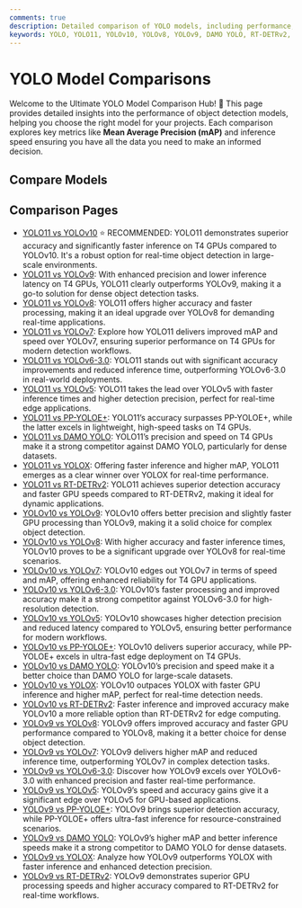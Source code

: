 ```yaml
---
comments: true
description: Detailed comparison of YOLO models, including performance, speed, mAP, and deployment benchmarks for object detection tasks.
keywords: YOLO, YOLO11, YOLOv10, YOLOv8, YOLOv9, DAMO YOLO, RT-DETRv2, YOLOX, PP-YOLOE+, model comparison, object detection, computer vision
---
```


# YOLO Model Comparisons

Welcome to the Ultimate YOLO Model Comparison Hub! 🚀 This page provides detailed insights into the performance of object detection models, helping you choose the right model for your projects. Each comparison explores key metrics like **Mean Average Precision (mAP)** and inference speed ensuring you have all the data you need to make an informed decision.

## Compare Models

## Comparison Pages

- [YOLO11 vs YOLOv10](../compare/yolo11-vs-yolov10.md) ⭐ RECOMMENDED: YOLO11 demonstrates superior accuracy and significantly faster inference on T4 GPUs compared to YOLOv10. It's a robust option for real-time object detection in large-scale environments.
- [YOLO11 vs YOLOv9](../compare/yolo11-vs-yolov9.md): With enhanced precision and lower inference latency on T4 GPUs, YOLO11 clearly outperforms YOLOv9, making it a go-to solution for dense object detection tasks.
- [YOLO11 vs YOLOv8](../compare/yolo11-vs-yolov8.md): YOLO11 offers higher accuracy and faster processing, making it an ideal upgrade over YOLOv8 for demanding real-time applications.
- [YOLO11 vs YOLOv7](../compare/yolo11-vs-yolov7.md): Explore how YOLO11 delivers improved mAP and speed over YOLOv7, ensuring superior performance on T4 GPUs for modern detection workflows.
- [YOLO11 vs YOLOv6-3.0](../compare/yolo11-vs-yolov6-3.0.md): YOLO11 stands out with significant accuracy improvements and reduced inference time, outperforming YOLOv6-3.0 in real-world deployments.
- [YOLO11 vs YOLOv5](../compare/yolo11-vs-yolov5.md): YOLO11 takes the lead over YOLOv5 with faster inference times and higher detection precision, perfect for real-time edge applications.
- [YOLO11 vs PP-YOLOE+](../compare/yolo11-vs-pp-yoloe+.md): YOLO11’s accuracy surpasses PP-YOLOE+, while the latter excels in lightweight, high-speed tasks on T4 GPUs.
- [YOLO11 vs DAMO YOLO](../compare/yolo11-vs-damo-yolo.md): YOLO11’s precision and speed on T4 GPUs make it a strong competitor against DAMO YOLO, particularly for dense datasets.
- [YOLO11 vs YOLOX](../compare/yolo11-vs-yolox.md): Offering faster inference and higher mAP, YOLO11 emerges as a clear winner over YOLOX for real-time performance.
- [YOLO11 vs RT-DETRv2](../compare/yolo11-vs-rtdetrv2.md): YOLO11 achieves superior detection accuracy and faster GPU speeds compared to RT-DETRv2, making it ideal for dynamic applications.
- [YOLOv10 vs YOLOv9](../compare/yolov10-vs-yolov9.md): YOLOv10 offers better precision and slightly faster GPU processing than YOLOv9, making it a solid choice for complex object detection.
- [YOLOv10 vs YOLOv8](../compare/yolov10-vs-yolov8.md): With higher accuracy and faster inference times, YOLOv10 proves to be a significant upgrade over YOLOv8 for real-time scenarios.
- [YOLOv10 vs YOLOv7](../compare/yolov10-vs-yolov7.md): YOLOv10 edges out YOLOv7 in terms of speed and mAP, offering enhanced reliability for T4 GPU applications.
- [YOLOv10 vs YOLOv6-3.0](../compare/yolov10-vs-yolov6-3.0.md): YOLOv10’s faster processing and improved accuracy make it a strong competitor against YOLOv6-3.0 for high-resolution detection.
- [YOLOv10 vs YOLOv5](../compare/yolov10-vs-yolov5.md): YOLOv10 showcases higher detection precision and reduced latency compared to YOLOv5, ensuring better performance for modern workflows.
- [YOLOv10 vs PP-YOLOE+](../compare/yolov10-vs-pp-yoloe+.md): YOLOv10 delivers superior accuracy, while PP-YOLOE+ excels in ultra-fast edge deployment on T4 GPUs.
- [YOLOv10 vs DAMO YOLO](../compare/yolov10-vs-damo-yolo.md): YOLOv10’s precision and speed make it a better choice than DAMO YOLO for large-scale datasets.
- [YOLOv10 vs YOLOX](../compare/yolov10-vs-yolox.md): YOLOv10 outpaces YOLOX with faster GPU inference and higher mAP, perfect for real-time detection needs.
- [YOLOv10 vs RT-DETRv2](../compare/yolov10-vs-rtdetrv2.md): Faster inference and improved accuracy make YOLOv10 a more reliable option than RT-DETRv2 for edge computing.
- [YOLOv9 vs YOLOv8](../compare/yolov9-vs-yolov8.md): YOLOv9 offers improved accuracy and faster GPU performance compared to YOLOv8, making it a better choice for dense object detection.
- [YOLOv9 vs YOLOv7](../compare/yolov9-vs-yolov7.md): YOLOv9 delivers higher mAP and reduced inference time, outperforming YOLOv7 in complex detection tasks.
- [YOLOv9 vs YOLOv6-3.0](../compare/yolov9-vs-yolov6-3.0.md): Discover how YOLOv9 excels over YOLOv6-3.0 with enhanced precision and faster real-time performance.
- [YOLOv9 vs YOLOv5](../compare/yolov9-vs-yolov5.md): YOLOv9’s speed and accuracy gains give it a significant edge over YOLOv5 for GPU-based applications.
- [YOLOv9 vs PP-YOLOE+](../compare/yolov9-vs-pp-yoloe+.md): YOLOv9 brings superior detection accuracy, while PP-YOLOE+ offers ultra-fast inference for resource-constrained scenarios.
- [YOLOv9 vs DAMO YOLO](../compare/yolov9-vs-damo-yolo.md): YOLOv9’s higher mAP and better inference speeds make it a strong competitor to DAMO YOLO for dense datasets.
- [YOLOv9 vs YOLOX](../compare/yolov9-vs-yolox.md): Analyze how YOLOv9 outperforms YOLOX with faster inference and enhanced detection precision.
- [YOLOv9 vs RT-DETRv2](../compare/yolov9-vs-rtdetrv2.md): YOLOv9 demonstrates superior GPU processing speeds and higher accuracy compared to RT-DETRv2 for real-time workflows.
